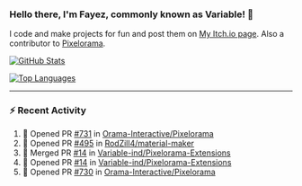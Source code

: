 ### Hello there, I'm Fayez, commonly known as Variable! 👋
I code and make projects for fun and post them on [My Itch.io page](https://variable-industries.itch.io/). Also a contributor to [Pixelorama](https://github.com/Orama-Interactive/Pixelorama).

[![GitHub Stats](https://github-readme-stats.vercel.app/api/?username=Variable-ind&show_icons=true&theme=merko)](https://github.com/anuraghazra/github-readme-stats)

[![Top Languages](https://github-readme-stats.vercel.app/api/top-langs/?username=Variable-ind&layout=compact&theme=merko)](https://github.com/anuraghazra/github-readme-stats)

---

### :zap: Recent Activity

<!--START_SECTION:activity-->
1. 💪 Opened PR [#731](https://github.com/Orama-Interactive/Pixelorama/pull/731) in [Orama-Interactive/Pixelorama](https://github.com/Orama-Interactive/Pixelorama)
2. 💪 Opened PR [#495](https://github.com/RodZill4/material-maker/pull/495) in [RodZill4/material-maker](https://github.com/RodZill4/material-maker)
3. 🎉 Merged PR [#14](https://github.com/Variable-ind/Pixelorama-Extensions/pull/14) in [Variable-ind/Pixelorama-Extensions](https://github.com/Variable-ind/Pixelorama-Extensions)
4. 💪 Opened PR [#14](https://github.com/Variable-ind/Pixelorama-Extensions/pull/14) in [Variable-ind/Pixelorama-Extensions](https://github.com/Variable-ind/Pixelorama-Extensions)
5. 💪 Opened PR [#730](https://github.com/Orama-Interactive/Pixelorama/pull/730) in [Orama-Interactive/Pixelorama](https://github.com/Orama-Interactive/Pixelorama)
<!--END_SECTION:activity-->

<!--
**Variable-ind/Variable-ind** is a ✨ _special_ ✨ repository because its `README.md` (this file) appears on your GitHub profile.

Here are some ideas to get you started:
- 🌱 I’m currently studying at ...
- 🔭 I’m currently working on ...
- 👯 I’m looking to collaborate on ...
- 🤔 I’m looking for help with ...
- 💬 Ask me about ...
- 📫 How to reach me: ...
- ⚡ Fun fact: ...
-->
